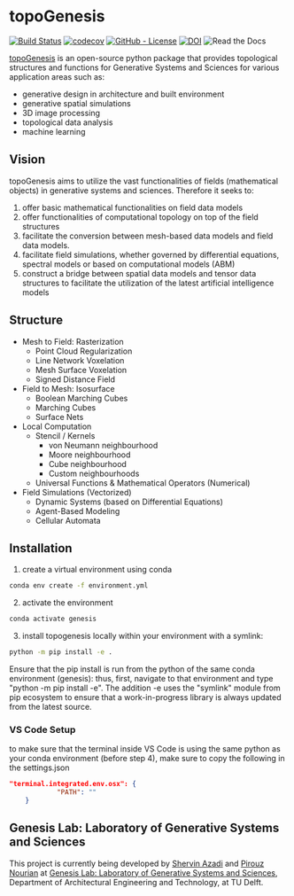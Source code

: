 # topoGenesis

[![Build Status](https://travis-ci.org/shervinazadi/topoGenesis.svg?branch=master)](https://travis-ci.org/shervinazadi/topoGenesis)
[![codecov](https://codecov.io/gh/shervinazadi/topoGenesis/branch/master/graph/badge.svg)](https://codecov.io/gh/shervinazadi/topoGenesis)
[![GitHub - License](https://img.shields.io/github/license/compas-dev/compas.svg)](https://github.com/compas-dev/compas)
[![DOI](https://zenodo.org/badge/268286072.svg)](https://zenodo.org/badge/latestdoi/268286072)
![Read the Docs](https://img.shields.io/readthedocs/topogenesis?color=purple)

[topoGenesis](https://github.com/shervinazadi/topoGenesis) is an open-source python package that provides topological structures and functions for Generative Systems and Sciences for various application areas such as:

- generative design in architecture and built environment
- generative spatial simulations
- 3D image processing
- topological data analysis
- machine learning

## Vision

topoGenesis aims to utilize the vast functionalities of fields (mathematical objects) in generative systems and sciences. Therefore it seeks to:

1. offer basic mathematical functionalities on field data models
2. offer functionalities of computational topology on top of the field structures
3. facilitate the conversion between mesh-based data models and field data models.
4. facilitate field simulations, whether governed by differential equations, spectral models or based on computational models (ABM)
5. construct a bridge between spatial data models and tensor data structures to facilitate the utilization of the latest artificial intelligence models

## Structure

- Mesh to Field: Rasterization
  - Point Cloud Regularization
  - Line Network Voxelation
  - Mesh Surface Voxelation
  - Signed Distance Field
- Field to Mesh: Isosurface
  - Boolean Marching Cubes
  - Marching Cubes
  - Surface Nets
- Local Computation
  - Stencil / Kernels
    - von Neumann neighbourhood
    - Moore neighbourhood
    - Cube neighbourhood
    - Custom neighbourhoods
  - Universal Functions & Mathematical Operators (Numerical)
- Field Simulations (Vectorized)
  - Dynamic Systems (based on Differential Equations)
  - Agent-Based Modeling
  - Cellular Automata

## Installation

1. create a virtual environment using conda

```bash
conda env create -f environment.yml
```

2. activate the environment

```bash
conda activate genesis
```

3. install topogenesis locally within your environment with a symlink:

```bash
python -m pip install -e .
```

Ensure that the pip install is run from the python of the same conda environment (genesis): thus, first, navigate to that environment and type "python -m pip install -e". The addition -e uses the "symlink" module from pip ecosystem to ensure that a work-in-progress library is always updated from the latest source.

### VS Code Setup

to make sure that the terminal inside VS Code is using the same python as your conda environment (before step 4), make sure to copy the following in the settings.json

```JSON
"terminal.integrated.env.osx": {
            "PATH": ""
    }
```

## Genesis Lab: Laboratory of Generative Systems and Sciences

This project is currently being developed by [Shervin Azadi](https://github.com/shervinazadi) and [Pirouz Nourian](https://github.com/Pirouz-Nourian) at [Genesis Lab: Laboratory of Generative Systems and Sciences](https://www.researchgate.net/lab/Genesis-Laboratory-of-Generative-Systems-and-Sciences-Pirouz-Nourian), Department of Architectural Engineering and Technology, at TU Delft.
